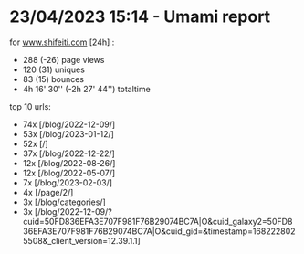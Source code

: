 # 23/04/2023 15:14 - Umami report
for www.shifeiti.com [24h] :

 - 288 (-26) page views
 - 120 (31) uniques
 - 83 (15) bounces
 - 4h 16' 30'' (-2h 27' 44'') totaltime


top 10 urls:
 - 74x [/blog/2022-12-09/]
 - 53x [/blog/2023-01-12/]
 - 52x [/]
 - 37x [/blog/2022-12-22/]
 - 12x [/blog/2022-08-26/]
 - 12x [/blog/2022-05-07/]
 - 7x [/blog/2023-02-03/]
 - 4x [/page/2/]
 - 3x [/blog/categories/]
 - 3x [/blog/2022-12-09/?cuid=50FD836EFA3E707F981F76B29074BC7A|O&cuid_galaxy2=50FD836EFA3E707F981F76B29074BC7A|O&cuid_gid=&timestamp=1682228025508&_client_version=12.39.1.1]


